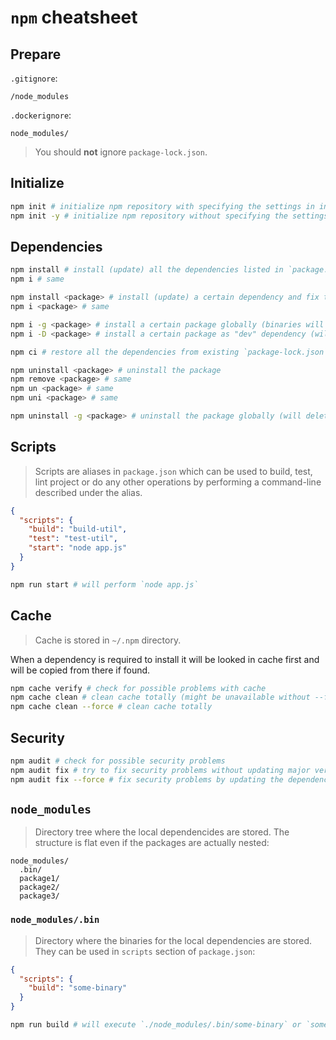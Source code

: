# `npm` cheatsheet

## Prepare

`.gitignore`:

```
/node_modules
```

`.dockerignore`:

```
node_modules/
```

> You should **not** ignore `package-lock.json`.

## Initialize

```bash
npm init # initialize npm repository with specifying the settings in interactive mode
npm init -y # initialize npm repository without specifying the settings (all by default)
```

## Dependencies

```bash
npm install # install (update) all the dependencies listed in `package.json` and fix the versions in `package-lock.json`
npm i # same

npm install <package> # install (update) a certain dependency and fix the version in `package-lock.json`
npm i <package> # same

npm i -g <package> # install a certain package globally (binaries will be available everywhere if present)
npm i -D <package> # install a certain package as "dev" dependency (will add the dependency to `devDependencies` section in `package.json`)

npm ci # restore all the dependencies from existing `package-lock.json`

npm uninstall <package> # uninstall the package
npm remove <package> # same
npm un <package> # same
npm uni <package> # same

npm uninstall -g <package> # uninstall the package globally (will delete the package from global scope but will not affect if locally installed)
```

## Scripts

> Scripts are aliases in `package.json` which can be used to build, test, lint project or do any other operations by performing a command-line described under the alias.

```json
{
  "scripts": {
    "build": "build-util",
    "test": "test-util",
    "start": "node app.js"
  }
}
```

```bash
npm run start # will perform `node app.js`
```

## Cache

> Cache is stored in `~/.npm` directory.

When a dependency is required to install it will be looked in cache first and will be copied from there if found.

```bash
npm cache verify # check for possible problems with cache
npm cache clean # clean cache totally (might be unavailable without --force option)
npm cache clean --force # clean cache totally
```

## Security

```bash
npm audit # check for possible security problems
npm audit fix # try to fix security problems without updating major versions of the dependencies
npm audit fix --force # fix security problems by updating the dependencies even if they have breaking changes
```

## `node_modules`

> Directory tree where the local dependencides are stored. The structure is flat even if the packages are actually nested:

```
node_modules/
  .bin/
  package1/
  package2/
  package3/
```

### `node_modules/.bin`

> Directory where the binaries for the local dependencies are stored. They can be used in `scripts` section of `package.json`:

```json
{
  "scripts": {
    "build": "some-binary"
  }
}
```

```bash
npm run build # will execute `./node_modules/.bin/some-binary` or `some-binary` if globally installed
```
